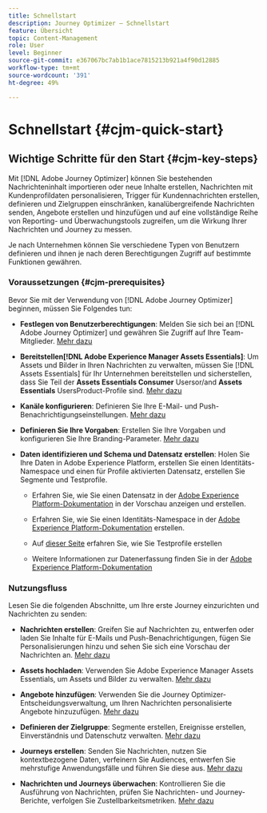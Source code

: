 ```yaml
---
title: Schnellstart
description: Journey Optimizer – Schnellstart
feature: Übersicht
topic: Content-Management
role: User
level: Beginner
source-git-commit: e367067bc7ab1b1ace7815213b921a4f90d12885
workflow-type: tm+mt
source-wordcount: '391'
ht-degree: 49%

---
```


# Schnellstart {#cjm-quick-start}

## Wichtige Schritte für den Start {#cjm-key-steps}

Mit [!DNL Adobe Journey Optimizer] können Sie bestehenden Nachrichteninhalt importieren oder neue Inhalte erstellen, Nachrichten mit Kundenprofildaten personalisieren, Trigger für Kundennachrichten erstellen,  definieren und Zielgruppen einschränken, kanalübergreifende Nachrichten senden, Angebote erstellen und hinzufügen und auf eine vollständige Reihe von Reporting- und Überwachungstools zugreifen, um die Wirkung Ihrer Nachrichten und Journey zu messen.

Je nach Unternehmen können Sie verschiedene Typen von Benutzern definieren und ihnen je nach deren Berechtigungen Zugriff auf bestimmte Funktionen gewähren.

### Voraussetzungen    {#cjm-prerequisites}

Bevor Sie mit der Verwendung von [!DNL Adobe Journey Optimizer] beginnen, müssen Sie Folgendes tun:

* **Festlegen von Benutzerberechtigungen**: Melden Sie sich bei an  [!DNL Adobe Journey Optimizer] und gewähren Sie Zugriff auf Ihre Team-Mitglieder. [Mehr dazu](../using/administration/permissions.md)

* **Bereitstellen[!DNL Adobe Experience Manager Assets Essentials]**: Um Assets und Bilder in Ihren Nachrichten zu verwalten, müssen Sie  [!DNL Assets Essentials] für Ihr Unternehmen bereitstellen und sicherstellen, dass Sie Teil der  **Assets Essentials Consumer** Usersor/and  **Assets Essentials** UsersProduct-Profile sind. [Mehr dazu](https://experienceleague.adobe.com/docs/experience-manager-assets-essentials/help/deploy-administer.html)

* **Kanäle konfigurieren**: Definieren Sie Ihre E-Mail- und Push-Benachrichtigungseinstellungen. [Mehr dazu](../using/configuration/get-started-configuration.md)

* **Definieren Sie Ihre Vorgaben**: Erstellen Sie Ihre Vorgaben und konfigurieren Sie Ihre Branding-Parameter. [Mehr dazu](../using/configuration/message-presets.md)

* **Daten identifizieren und Schema und Datensatz erstellen**: Holen Sie Ihre Daten in Adobe Experience Platform, erstellen Sie einen Identitäts-Namespace und einen für Profile aktivierten Datensatz, erstellen Sie Segmente und Testprofile.

   * Erfahren Sie, wie Sie einen Datensatz in der [Adobe Experience Platform-Dokumentation](https://experienceleague.adobe.com/docs/experience-platform/catalog/datasets/user-guide.html?lang=de) in der Vorschau anzeigen und erstellen.

   * Erfahren Sie, wie Sie einen Identitäts-Namespace in der [Adobe Experience Platform-Dokumentation](https://experienceleague.adobe.com/docs/experience-platform/identity/namespaces.html?lang=de#manage-namespaces) erstellen.

   * Auf [dieser Seite](../using/building-journeys/creating-test-profiles.md) erfahren Sie, wie Sie Testprofile erstellen

   * Weitere Informationen zur Datenerfassung finden Sie in der [Adobe Experience Platform-Dokumentation](https://experienceleague.adobe.com/docs/experience-platform/ingestion/home.html?lang=de)


### Nutzungsfluss

Lesen Sie die folgenden Abschnitte, um Ihre erste Journey einzurichten und Nachrichten zu senden:

* **Nachrichten erstellen**: Greifen Sie auf Nachrichten zu, entwerfen oder laden Sie Inhalte für E-Mails und Push-Benachrichtigungen, fügen Sie Personalisierungen hinzu und sehen Sie sich eine Vorschau der Nachrichten an. [Mehr dazu](create-message.md)

* **Assets hochladen**: Verwenden Sie Adobe Experience Manager Assets Essentials, um Assets und Bilder zu verwalten. [Mehr dazu](assets-essentials.md)

* **Angebote hinzufügen**: Verwenden Sie die Journey Optimizer-Entscheidungsverwaltung, um Ihren Nachrichten personalisierte Angebote hinzuzufügen. [Mehr dazu](../using/offers/get-started/starting-offer-decisioning.md)

* **Definieren der Zielgruppe**: Segmente erstellen, Ereignisse erstellen, Einverständnis und Datenschutz verwalten. [Mehr dazu](../using/segment/about-segments.md)

* **Journeys erstellen**: Senden Sie Nachrichten, nutzen Sie kontextbezogene Daten, verfeinern Sie Audiences, entwerfen Sie mehrstufige Anwendungsfälle und führen Sie diese aus. [Mehr dazu](building-journeys/journey.md)

* **Nachrichten und Journeys überwachen**: Kontrollieren Sie die Ausführung von Nachrichten, prüfen Sie Nachrichten- und Journey-Berichte, verfolgen Sie Zustellbarkeitsmetriken. [Mehr dazu](message-monitoring.md)
